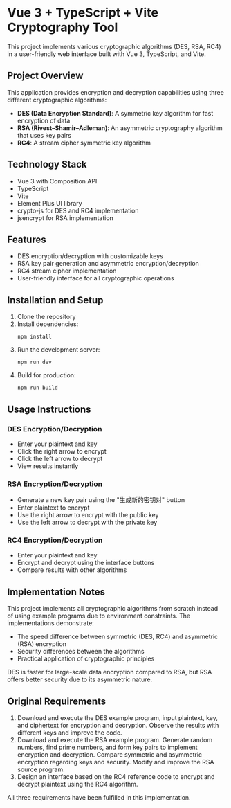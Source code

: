 # Vue 3 + TypeScript + Vite Cryptography Tool

This project implements various cryptographic algorithms (DES, RSA, RC4) in a user-friendly web interface built with Vue 3, TypeScript, and Vite.

## Project Overview

This application provides encryption and decryption capabilities using three different cryptographic algorithms:

- **DES (Data Encryption Standard)**: A symmetric key algorithm for fast encryption of data
- **RSA (Rivest–Shamir–Adleman)**: An asymmetric cryptography algorithm that uses key pairs
- **RC4**: A stream cipher symmetric key algorithm

## Technology Stack

- Vue 3 with Composition API
- TypeScript
- Vite
- Element Plus UI library
- crypto-js for DES and RC4 implementation
- jsencrypt for RSA implementation

## Features

- DES encryption/decryption with customizable keys
- RSA key pair generation and asymmetric encryption/decryption
- RC4 stream cipher implementation
- User-friendly interface for all cryptographic operations

## Installation and Setup

1. Clone the repository
2. Install dependencies:
   ```
   npm install
   ```
3. Run the development server:
   ```
   npm run dev
   ```
4. Build for production:
   ```
   npm run build
   ```

## Usage Instructions

### DES Encryption/Decryption
- Enter your plaintext and key
- Click the right arrow to encrypt
- Click the left arrow to decrypt
- View results instantly

### RSA Encryption/Decryption
- Generate a new key pair using the "生成新的密钥对" button
- Enter plaintext to encrypt
- Use the right arrow to encrypt with the public key
- Use the left arrow to decrypt with the private key

### RC4 Encryption/Decryption
- Enter your plaintext and key
- Encrypt and decrypt using the interface buttons
- Compare results with other algorithms

## Implementation Notes

This project implements all cryptographic algorithms from scratch instead of using example programs due to environment constraints. The implementations demonstrate:

- The speed difference between symmetric (DES, RC4) and asymmetric (RSA) encryption
- Security differences between the algorithms
- Practical application of cryptographic principles

DES is faster for large-scale data encryption compared to RSA, but RSA offers better security due to its asymmetric nature.

## Original Requirements

1. Download and execute the DES example program, input plaintext, key, and ciphertext for encryption and decryption. Observe the results with different keys and improve the code.
2. Download and execute the RSA example program. Generate random numbers, find prime numbers, and form key pairs to implement encryption and decryption. Compare symmetric and asymmetric encryption regarding keys and security. Modify and improve the RSA source program.
3. Design an interface based on the RC4 reference code to encrypt and decrypt plaintext using the RC4 algorithm.

All three requirements have been fulfilled in this implementation.